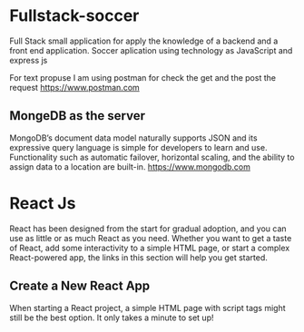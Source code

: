 # Fullstack-soccer
Full Stack small application for apply the knowledge of a backend and a front end application.
Soccer aplication using technology as JavaScript and express js 

For text propuse I am using postman for check the get and the post the request
https://www.postman.com

## MongeDB as the server 
MongoDB’s document data model naturally supports JSON and its expressive query language is simple for developers to learn and use. Functionality such as automatic failover, horizontal scaling, and the ability to assign data to a location are built-in.
https://www.mongodb.com

# React Js
React has been designed from the start for gradual adoption, and you can use as little or as much React as you need. Whether you want to get a taste of React, add some interactivity to a simple HTML page, or start a complex React-powered app, the links in this section will help you get started.

## Create a New React App
When starting a React project, a simple HTML page with script tags might still be the best option. It only takes a minute to set up!


